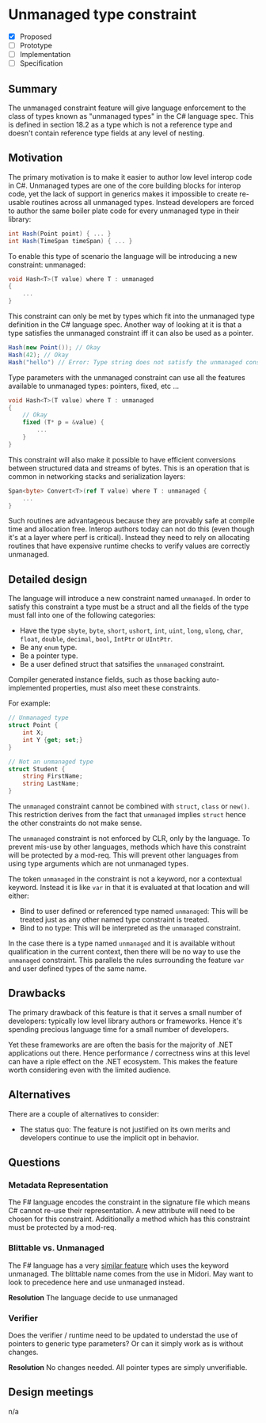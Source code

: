 # Unmanaged type constraint

* [x] Proposed
* [ ] Prototype
* [ ] Implementation
* [ ] Specification

## Summary
[summary]: #summary

The unmanaged constraint feature will give language enforcement to the class of types known as "unmanaged types" in the C# language spec.  This is defined in section 18.2 as a type which is not a reference type and doesn't contain reference type fields at any level of nesting.  

## Motivation
[motivation]: #motivation

The primary motivation is to make it easier to author low level interop code in C#. Unmanaged types are one of the core building blocks for interop code, yet the lack of support in generics makes it impossible to create re-usable routines across all unmanaged types. Instead developers are forced to author the same boiler plate code for every unmanaged type in their library:

``` c#
int Hash(Point point) { ... } 
int Hash(TimeSpan timeSpan) { ... } 
```

To enable this type of scenario the language will be introducing a new constraint: unmanaged:

``` c#
void Hash<T>(T value) where T : unmanaged
{
    ...
}
```

This constraint can only be met by types which fit into the unmanaged type definition in the C# language spec. Another way of looking at it is that a type satisfies the unmanaged constraint iff it can also be used as a pointer. 

``` c#
Hash(new Point()); // Okay 
Hash(42); // Okay
Hash("hello") // Error: Type string does not satisfy the unmanaged constraint
```

Type parameters with the unmanaged constraint can use all the features available to unmanaged types: pointers, fixed, etc ... 


``` c#
void Hash<T>(T value) where T : unmanaged
{
    // Okay
    fixed (T* p = &value) { 
        ...
    }
}
```

This constraint will also make it possible to have efficient conversions between structured data and streams of bytes. This is an operation that is common in networking stacks and serialization layers:

``` c#
Span<byte> Convert<T>(ref T value) where T : unmanaged {
    ...
}
```

Such routines are advantageous because they are provably safe at compile time and allocation free.  Interop authors today can not do this (even though it's at a layer where perf is critical).  Instead they need to rely on allocating routines that have expensive runtime checks to verify values are correctly unmanaged.

## Detailed design
[design]: #detailed-design

The language will introduce a new constraint named `unmanaged`. In order to satisfy this constraint a type must be a struct and all the fields of the type must fall into one of the following categories:

- Have the type `sbyte`, `byte`, `short`, `ushort`, `int`, `uint`, `long`, `ulong`, `char`, `float`, `double`, `decimal`, `bool`, `IntPtr` or `UIntPtr`.
- Be any `enum` type.
- Be a pointer type.
- Be a user defined struct that satsifies the `unmanaged` constraint.

Compiler generated instance fields, such as those backing auto-implemented properties, must also meet these constraints. 

For example:

``` c# 
// Unmanaged type
struct Point { 
    int X;
    int Y {get; set;}
}

// Not an unmanaged type
struct Student { 
    string FirstName;
    string LastName;
}
``` 

The `unmanaged` constraint cannot be combined with `struct`, `class` or `new()`. This restriction derives from the fact that `unmanaged` implies `struct` hence the other constraints do not make sense.

The `unmanaged` constraint is not enforced by CLR, only by the language. To prevent mis-use by other languages, methods which have this constraint will be protected by a mod-req. This will 
prevent other languages from using type arguments which are not unmanaged types.

The token `unmanaged` in the constraint is not a keyword, nor a contextual keyword. Instead it is like `var` in that it is evaluated at that location and will either:

- Bind to user defined or referenced type named `unmanaged`: This will be treated just as any other named type constraint is treated. 
- Bind to no type: This will be interpreted as the `unmanaged` constraint.

In the case there is a type named `unmanaged` and it is available without qualification in the current context, then there will be no way to use the `unmanaged` constraint. This parallels the rules surrounding the feature `var` and user defined types of the same name. 

## Drawbacks
[drawbacks]: #drawbacks

The primary drawback of this feature is that it serves a small number of developers: typically low level library authors or frameworks.  Hence it's spending precious language time for a small number of developers. 

Yet these frameworks are are often the basis for the majority of .NET applications out there.  Hence performance / correctness wins at this level can have a riple effect on the .NET ecosystem.  This makes the feature worth considering even with the limited audience. 

## Alternatives
[alternatives]: #alternatives

There are a couple of alternatives to consider:

- The status quo:  The feature is not justified on its own merits and developers continue to use the implicit opt in behavior.

## Questions
[quesions]: #questions

### Metadata Representation

The F# language encodes the constraint in the signature file which means C# cannot re-use their representation. A new attribute will need to be chosen for this constraint. Additionally a method which has this constraint must be protected by a mod-req.

### Blittable vs. Unmanaged
The F# language has a very [similar feature](https://docs.microsoft.com/en-us/dotnet/articles/fsharp/language-reference/generics/constraints) which uses the keyword unmanaged. The blittable name comes from the use in Midori.  May want to look to precedence here and use unmanaged instead. 

**Resolution** The language decide to use unmanaged 

### Verifier

Does the verifier / runtime need to be updated to understad the use of pointers to generic type parameters?  Or can it simply work as is without changes. 

**Resolution** No changes needed. All pointer types are simply unverifiable. 

## Design meetings

n/a
